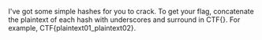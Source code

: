 I've got some simple hashes for you to crack. To get your flag, concatenate the plaintext of each hash with underscores and surround in CTF{}. For example, CTF{plaintext01_plaintext02}.

